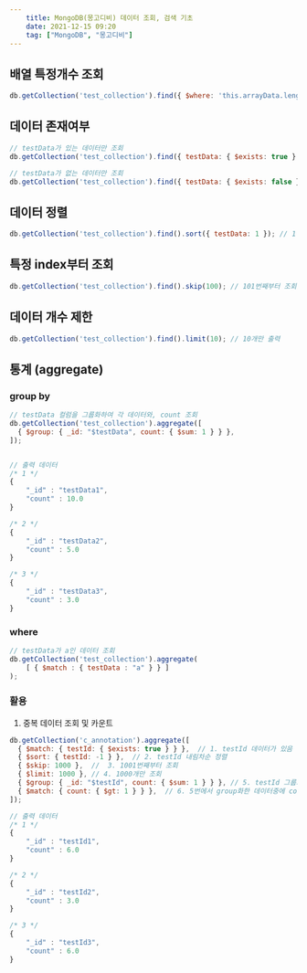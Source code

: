 ```yaml
---
    title: MongoDB(몽고디비) 데이터 조회, 검색 기초
    date: 2021-12-15 09:20
    tag: ["MongoDB", "몽고디비"]
---
```


## 배열 특정개수 조회
```javascript
db.getCollection('test_collection').find({ $where: 'this.arrayData.length > 7' });
```

## 데이터 존재여부
```javascript
// testData가 있는 데이터만 조회
db.getCollection('test_collection').find({ testData: { $exists: true } });

// testData가 없는 데이터만 조회
db.getCollection('test_collection').find({ testData: { $exists: false } }); 
```

## 데이터 정렬
```javascript
db.getCollection('test_collection').find().sort({ testData: 1 }); // 1 오름차순, -1 내림차순
```

## 특정 index부터 조회
```javascript
db.getCollection('test_collection').find().skip(100); // 101번째부터 조회
```

## 데이터 개수 제한
```javascript
db.getCollection('test_collection').find().limit(10); // 10개만 출력
```

## 통계 (aggregate)

### group by
```javascript
// testData 컬럼을 그룹화하여 각 데이터와, count 조회
db.getCollection('test_collection').aggregate([
  { $group: { _id: "$testData", count: { $sum: 1 } } },
]); 


// 출력 데이터
/* 1 */
{
    "_id" : "testData1",
    "count" : 10.0
}

/* 2 */
{
    "_id" : "testData2",
    "count" : 5.0
}

/* 3 */
{
    "_id" : "testData3",
    "count" : 3.0
}
```

### where

```javascript
// testData가 a인 데이터 조회
db.getCollection('test_collection').aggregate(
    [ { $match : { testData : "a" } } ]
); 
```

### 활용

1. 중복 데이터 조회 및 카운트
```javascript
db.getCollection('c_annotation').aggregate([
  { $match: { testId: { $exists: true } } },  // 1. testId 데이터가 있음
  { $sort: { testId: -1 } },  // 2. testId 내림차순 정렬
  { $skip: 1000 },  //  3. 1001번째부터 조회
  { $limit: 1000 }, // 4. 1000개만 조회
  { $group: { _id: "$testId", count: { $sum: 1 } } }, // 5. testId 그룹화, count
  { $match: { count: { $gt: 1 } } },  // 6. 5번에서 group화한 데이터중에 count가 1보다 큰것
]);

// 출력 데이터
/* 1 */
{
    "_id" : "testId1",
    "count" : 6.0
}

/* 2 */
{
    "_id" : "testId2",
    "count" : 3.0
}

/* 3 */
{
    "_id" : "testId3",
    "count" : 6.0
}
```
